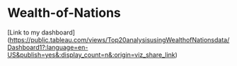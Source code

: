 # Wealth-of-Nations

[Link to my dashboard] (https://public.tableau.com/views/Top20analysisusingWealthofNationsdata/Dashboard1?:language=en-US&publish=yes&:display_count=n&:origin=viz_share_link)
